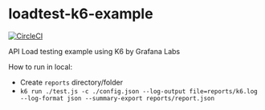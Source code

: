 # loadtest-k6-example
[![CircleCI](https://circleci.com/gh/lynix28/loadtest-k6-example/tree/master.svg?style=shield)](https://circleci.com/gh/lynix28/loadtest-k6-example/tree/master)

API Load testing example using K6 by Grafana Labs

How to run in local:
 - Create `reports` directory/folder
 - `k6 run ./test.js -c ./config.json --log-output file=reports/k6.log --log-format json --summary-export reports/report.json`